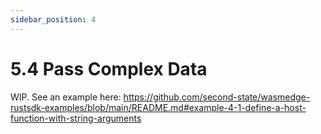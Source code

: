 ```yaml
---
sidebar_position: 4
---
```


# 5.4 Pass Complex Data

WIP. See an example here: https://github.com/second-state/wasmedge-rustsdk-examples/blob/main/README.md#example-4-1-define-a-host-function-with-string-arguments